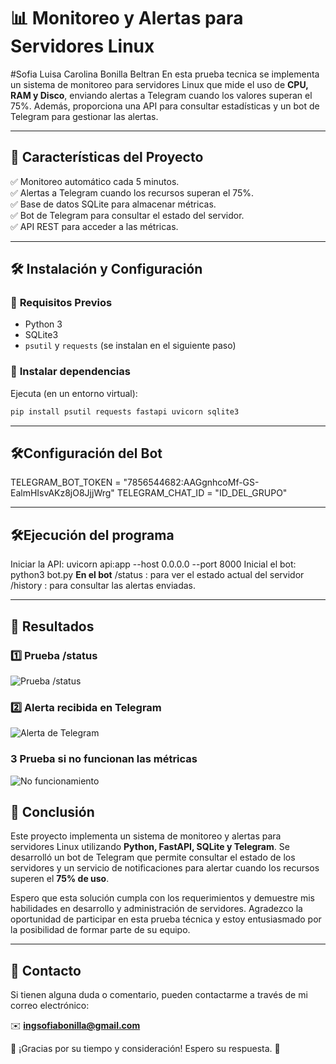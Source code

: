 # 📊 Monitoreo y Alertas para Servidores Linux  
#Sofia Luisa Carolina Bonilla Beltran
En esta prueba tecnica se implementa un sistema de monitoreo para servidores Linux que mide el uso de **CPU, RAM y Disco**, enviando alertas a Telegram cuando los valores superan el 75%. Además, proporciona una API para consultar estadísticas y un bot de Telegram para gestionar las alertas.  

---

## 🚀 **Características del Proyecto**  

✅ Monitoreo automático cada 5 minutos.  
✅ Alertas a Telegram cuando los recursos superan el 75%.  
✅ Base de datos SQLite para almacenar métricas.  
✅ Bot de Telegram para consultar el estado del servidor.  
✅ API REST para acceder a las métricas.  

---

## 🛠️ **Instalación y Configuración**  

### 🔹 **Requisitos Previos**    
- Python 3  
- SQLite3  
- `psutil` y `requests` (se instalan en el siguiente paso)  

### 🔹 **Instalar dependencias**  
Ejecuta (en un entorno virtual):  
```bash
pip install psutil requests fastapi uvicorn sqlite3
```
---

## 🛠️**Configuración del Bot**
TELEGRAM_BOT_TOKEN = "7856544682:AAGgnhcoMf-GS-EalmHIsvAKz8jO8JjjWrg"
TELEGRAM_CHAT_ID = "ID_DEL_GRUPO"

---

## 🛠️**Ejecución del programa**
Iniciar la API: uvicorn api:app --host 0.0.0.0 --port 8000
Inicial el bot: python3 bot.py
**En el bot**
/status : para ver el estado actual del servidor
/history : para consultar las alertas enviadas.

---

## 📸 **Resultados**

### 1️⃣ Prueba /status
![Prueba /status](https://drive.google.com/uc?export=view&id=1qB0wYMzfTKUKbxWoKhOnEKnrRNneoXk3)

### 2️⃣ Alerta recibida en Telegram  
![Alerta de Telegram](https://drive.google.com/uc?export=view&id=1xvsPH_5yL0z1iBTCYROGgHMbHz7C5e2K)  

### 3 Prueba si no funcionan las métricas 
![No funcionamiento](https://drive.google.com/uc?export=view&id=1vbuw8i6DIjN5cM7aPBgzE8cld5QF_qIa)  

## 🚀 Conclusión  

Este proyecto implementa un sistema de monitoreo y alertas para servidores Linux utilizando **Python, FastAPI, SQLite y Telegram**. Se desarrolló un bot de Telegram que permite consultar el estado de los servidores y un servicio de notificaciones para alertar cuando los recursos superen el **75% de uso**.  

Espero que esta solución cumpla con los requerimientos y demuestre mis habilidades en desarrollo y administración de servidores. Agradezco la oportunidad de participar en esta prueba técnica y estoy entusiasmado por la posibilidad de formar parte de su equipo.  

---

## 📩 Contacto  

Si tienen alguna duda o comentario, pueden contactarme a través de mi correo electrónico:  

✉️ **[ingsofiabonilla@gmail.com](ingsofiabonilla@gmail.com)**  

📌 ¡Gracias por su tiempo y consideración! Espero su respuesta. 🚀  

